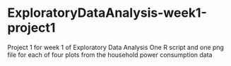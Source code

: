 # ExploratoryDataAnalysis-week1-project1
Project 1 for week 1 of Exploratory Data Analysis
One R script and one png file for each of four plots from the household power consumption data
